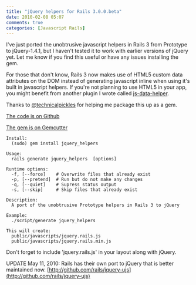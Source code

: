 ```yaml
---
title: "jQuery helpers for Rails 3.0.0.beta"
date: 2010-02-08 05:07
comments: true
categories: [Javascript Rails]
---
```


I've just ported the unobtrusive javascript helpers in Rails 3 from Prototype to jQuery-1.4.1, but I haven't tested it to work with earlier versions of jQuery yet. Let me know if you find this useful or have any issues installing the gem.

For those that don't know, Rails 3 now makes use of HTML5 custom data attributes on the DOM instead of generating javascript inline when using it's built in javascript helpers. If you're not planning to use HTML5 in your app, you might benefit from another plugin I wrote called [js-data-helper](http://github.com/CodeOfficer/js-data-helper).

Thanks to [@technicalpickles](http://technicalpickles.com/) for helping me package this up as a gem.

[The code is on Github](http://github.com/CodeOfficer/jquery-helpers-for-rails3)

[The gem is on Gemcutter](http://gemcutter.org/gems/jquery_helpers)

~~~
Install:
  (sudo) gem install jquery_helpers

Usage:
  rails generate jquery_helpers  [options]

Runtime options:
  -f, [--force]    # Overwrite files that already exist
  -p, [--pretend]  # Run but do not make any changes
  -q, [--quiet]    # Supress status output
  -s, [--skip]     # Skip files that already exist

Description:
  A port of the unobtrusive Prototype helpers in Rails 3 to jQuery

Example:
  ./script/generate jquery_helpers

This will create:
  public/javascripts/jquery.rails.js
  public/javascripts/jquery.rails.min.js
~~~

Don't forget to include 'jquery.rails.js' in your layout along with jQuery.

UPDATE May 11, 2010:
Rails has their own port to jQuery that is better maintained now.
[http://github.com/rails/jquery-ujs](http://github.com/rails/jquery-ujs)

